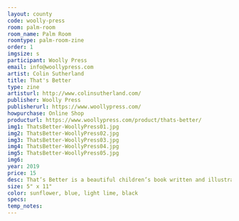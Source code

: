 ```yaml
---
layout: county 
code: woolly-press
room: palm-room
room_name: Palm Room
roomtype: palm-room-zine
order: 1
imgsize: s
participant: Woolly Press
email: info@woollypress.com
artist: Colin Sutherland
title: That's Better
type: zine
artisturl: http://www.colinsutherland.com/
publisher: Woolly Press
publisherurl: https://www.woollypress.com/
howpurchase: Online Shop
producturl: https://www.woollypress.com/product/thats-better/
img1: ThatsBetter-WoollyPress01.jpg
img2: ThatsBetter-WoollyPress02.jpg
img3: ThatsBetter-WoollyPress03.jpg
img4: ThatsBetter-WoollyPress04.jpg
img5: ThatsBetter-WoollyPress05.jpg
img6: 
year: 2019
price: 15
desc: That’s Better is a beautiful children’s book written and illustrated by Colin Sutherland that explores the in’s and out’s of opposites.
size: 5" x 11"
color: sunflower, blue, light lime, black
specs: 
temp_notes: 
---
```

